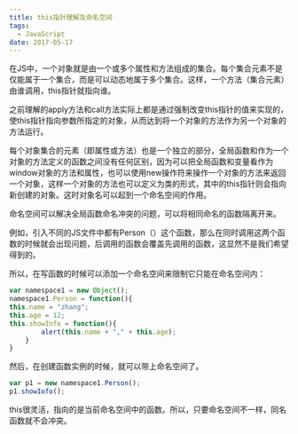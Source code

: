 ```yaml
---
title: this指针理解及命名空间
tags:
  - JavaScript
date: 2017-05-17
---
```


在JS中，一个对象就是由一个或多个属性和方法组成的集合。每个集合元素不是仅能属于一个集合，而是可以动态地属于多个集合。这样，一个方法（集合元素）由谁调用，this指针就指向谁。

之前理解的apply方法和call方法实际上都是通过强制改变this指针的值来实现的，使this指针指向参数所指定的对象，从而达到将一个对象的方法作为另一个对象的方法运行。
<!--more-->

每个对象集合的元素（即属性或方法）也是一个独立的部分，全局函数和作为一个对象的方法定义的函数之间没有任何区别，因为可以把全局函数和变量看作为window对象的方法和属性，也可以使用new操作符来操作一个对象的方法来返回一个对象，这样一个对象的方法也可以定义为类的形式，其中的this指针则会指向新创建的对象。这时对象名可以起到一个命名空间的作用。

命名空间可以解决全局函数命名冲突的问题，可以将相同命名的函数隔离开来。

例如，引入不同的JS文件中都有Person（）这个函数，那么在同时调用这两个函数的时候就会出现问题，后调用的函数会覆盖先调用的函数，这显然不是我们希望得到的。

所以，在写函数的时候可以添加一个命名空间来限制它只能在命名空间内：

```js
var namespace1 = new Object();
namespace1.Person = function(){
this.name = "zhang";
this.age = 12;
this.showInfo = function(){
        alert(this.name + "," + this.age);
    }
}
```
然后，在创建函数实例的时候，就可以带上命名空间了。

```js
var p1 = new namespace1.Person();
p1.showIofo();

```

this很灵活，指向的是当前命名空间中的函数。所以，只要命名空间不一样，同名函数就不会冲突。


